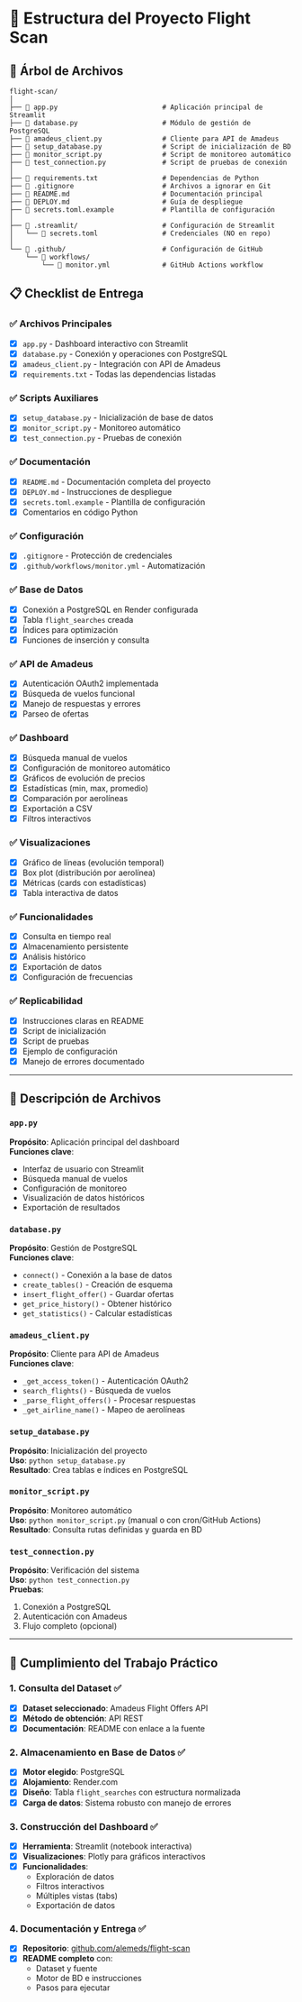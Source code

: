 # 📁 Estructura del Proyecto Flight Scan

## 🌳 Árbol de Archivos

```
flight-scan/
│
├── 📄 app.py                          # Aplicación principal de Streamlit
├── 📄 database.py                     # Módulo de gestión de PostgreSQL
├── 📄 amadeus_client.py               # Cliente para API de Amadeus
├── 📄 setup_database.py               # Script de inicialización de BD
├── 📄 monitor_script.py               # Script de monitoreo automático
├── 📄 test_connection.py              # Script de pruebas de conexión
│
├── 📄 requirements.txt                # Dependencias de Python
├── 📄 .gitignore                      # Archivos a ignorar en Git
├── 📄 README.md                       # Documentación principal
├── 📄 DEPLOY.md                       # Guía de despliegue
├── 📄 secrets.toml.example            # Plantilla de configuración
│
├── 📁 .streamlit/                     # Configuración de Streamlit
│   └── 📄 secrets.toml                # Credenciales (NO en repo)
│
└── 📁 .github/                        # Configuración de GitHub
    └── 📁 workflows/
        └── 📄 monitor.yml             # GitHub Actions workflow
```

## 📋 Checklist de Entrega

### ✅ Archivos Principales

- [x] `app.py` - Dashboard interactivo con Streamlit
- [x] `database.py` - Conexión y operaciones con PostgreSQL
- [x] `amadeus_client.py` - Integración con API de Amadeus
- [x] `requirements.txt` - Todas las dependencias listadas

### ✅ Scripts Auxiliares

- [x] `setup_database.py` - Inicialización de base de datos
- [x] `monitor_script.py` - Monitoreo automático
- [x] `test_connection.py` - Pruebas de conexión

### ✅ Documentación

- [x] `README.md` - Documentación completa del proyecto
- [x] `DEPLOY.md` - Instrucciones de despliegue
- [x] `secrets.toml.example` - Plantilla de configuración
- [x] Comentarios en código Python

### ✅ Configuración

- [x] `.gitignore` - Protección de credenciales
- [x] `.github/workflows/monitor.yml` - Automatización

### ✅ Base de Datos

- [x] Conexión a PostgreSQL en Render configurada
- [x] Tabla `flight_searches` creada
- [x] Índices para optimización
- [x] Funciones de inserción y consulta

### ✅ API de Amadeus

- [x] Autenticación OAuth2 implementada
- [x] Búsqueda de vuelos funcional
- [x] Manejo de respuestas y errores
- [x] Parseo de ofertas

### ✅ Dashboard

- [x] Búsqueda manual de vuelos
- [x] Configuración de monitoreo automático
- [x] Gráficos de evolución de precios
- [x] Estadísticas (min, max, promedio)
- [x] Comparación por aerolíneas
- [x] Exportación a CSV
- [x] Filtros interactivos

### ✅ Visualizaciones

- [x] Gráfico de líneas (evolución temporal)
- [x] Box plot (distribución por aerolínea)
- [x] Métricas (cards con estadísticas)
- [x] Tabla interactiva de datos

### ✅ Funcionalidades

- [x] Consulta en tiempo real
- [x] Almacenamiento persistente
- [x] Análisis histórico
- [x] Exportación de datos
- [x] Configuración de frecuencias

### ✅ Replicabilidad

- [x] Instrucciones claras en README
- [x] Script de inicialización
- [x] Script de pruebas
- [x] Ejemplo de configuración
- [x] Manejo de errores documentado

---

## 📝 Descripción de Archivos

### `app.py`
**Propósito**: Aplicación principal del dashboard  
**Funciones clave**:
- Interfaz de usuario con Streamlit
- Búsqueda manual de vuelos
- Configuración de monitoreo
- Visualización de datos históricos
- Exportación de resultados

### `database.py`
**Propósito**: Gestión de PostgreSQL  
**Funciones clave**:
- `connect()` - Conexión a la base de datos
- `create_tables()` - Creación de esquema
- `insert_flight_offer()` - Guardar ofertas
- `get_price_history()` - Obtener histórico
- `get_statistics()` - Calcular estadísticas

### `amadeus_client.py`
**Propósito**: Cliente para API de Amadeus  
**Funciones clave**:
- `_get_access_token()` - Autenticación OAuth2
- `search_flights()` - Búsqueda de vuelos
- `_parse_flight_offers()` - Procesar respuestas
- `_get_airline_name()` - Mapeo de aerolíneas

### `setup_database.py`
**Propósito**: Inicialización del proyecto  
**Uso**: `python setup_database.py`  
**Resultado**: Crea tablas e índices en PostgreSQL

### `monitor_script.py`
**Propósito**: Monitoreo automático  
**Uso**: `python monitor_script.py` (manual o con cron/GitHub Actions)  
**Resultado**: Consulta rutas definidas y guarda en BD

### `test_connection.py`
**Propósito**: Verificación del sistema  
**Uso**: `python test_connection.py`  
**Pruebas**:
1. Conexión a PostgreSQL
2. Autenticación con Amadeus
3. Flujo completo (opcional)

---

## 🎯 Cumplimiento del Trabajo Práctico

### 1. Consulta del Dataset ✅

- [x] **Dataset seleccionado**: Amadeus Flight Offers API
- [x] **Método de obtención**: API REST
- [x] **Documentación**: README con enlace a la fuente

### 2. Almacenamiento en Base de Datos ✅

- [x] **Motor elegido**: PostgreSQL
- [x] **Alojamiento**: Render.com
- [x] **Diseño**: Tabla `flight_searches` con estructura normalizada
- [x] **Carga de datos**: Sistema robusto con manejo de errores

### 3. Construcción del Dashboard ✅

- [x] **Herramienta**: Streamlit (notebook interactiva)
- [x] **Visualizaciones**: Plotly para gráficos interactivos
- [x] **Funcionalidades**: 
  - Exploración de datos
  - Filtros interactivos
  - Múltiples vistas (tabs)
  - Exportación de datos

### 4. Documentación y Entrega ✅

- [x] **Repositorio**: [github.com/alemeds/flight-scan](https://github.com/alemeds/flight-scan)
- [x] **README completo** con:
  - Dataset y fuente
  - Motor de BD e instrucciones
  - Pasos para ejecutar
